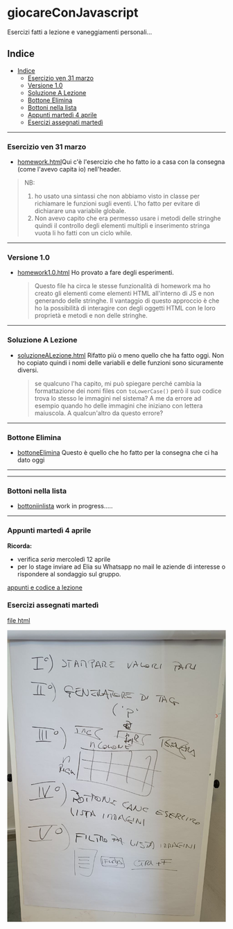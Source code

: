 <h1> giocareConJavascript</h1>
Esercizi fatti a lezione e vaneggiamenti personali...

## Indice
- [Indice](#indice)
  - [Esercizio ven 31 marzo](#esercizio-ven-31-marzo)
  - [Versione 1.0](#versione-10)
  - [Soluzione A Lezione](#soluzione-a-lezione)
  - [Bottone Elimina](#bottone-elimina)
  - [Bottoni nella lista](#bottoni-nella-lista)
  - [Appunti martedì 4 aprile](#appunti-martedì-4-aprile)
  - [Esercizi assegnati martedì](#esercizi-assegnati-martedì)
----
### Esercizio ven 31 marzo

- [homework.html](homework.html)Qui c'è l'esercizio che ho fatto io a casa con la consegna (come l'avevo capita io) nell'header.
 >NB: 
 >1) ho usato una sintassi che non abbiamo visto in classe per richiamare le funzioni sugli eventi. L'ho fatto per evitare di dichiarare una variabile globale.
 >2) Non avevo capito che era permesso usare i metodi delle stringhe quindi il controllo degli elementi multipli e inserimento stringa vuota li ho fatti con un ciclo while.


----
### Versione 1.0
- [homework1.0.html](homework1.0.html) Ho provato a fare degli esperimenti.
  >Questo file ha circa le stesse funzionalità di homework ma ho creato gli elementi come elementi HTML all'interno di JS e non generando delle stringhe. Il vantaggio di questo approccio è che ho la possibilità di interagire con degli oggetti HTML con le loro proprietà e metodi e non delle stringhe.

----
### Soluzione A Lezione 
- [soluzioneALezione.html](soluzioneALezione.html) Rifatto più o meno quello che ha fatto oggi. Non ho copiato quindi i nomi delle variabili e delle funzioni sono sicuramente diversi.
  >se qualcuno l'ha capito, mi può spiegare perché cambia la formattazione dei nomi files con `toLowerCase()` però il suo codice trova lo stesso le immagini nel sistema? A me da errore ad esempio quando ho delle immagini che iniziano con lettera maiuscola. A qualcun'altro da questo errore?

----
### Bottone Elimina
- [bottoneElimina](bottoneElimina.html) Questo è quello che ho fatto per la consegna che ci ha dato oggi

----
----
### Bottoni nella lista
- [bottoniinlista](bottoniInLista.html) work in progress.....
----
### Appunti martedì 4 aprile
**Ricorda:**
- verifica *seria* mercoledì 12 aprile
- per lo stage inviare ad Elia su Whatsapp no mail le aziende di interesse o rispondere al sondaggio sul gruppo.
  
[appunti e codice a lezione](mar04apr.html)

### Esercizi assegnati martedì

[file html](homework_04_aprile.html)

![foto](img/homework0404.jpg)
 